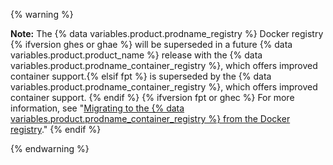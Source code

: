 {% warning %}

**Note:** The {% data variables.product.prodname_registry %} Docker registry {% ifversion ghes or ghae %} will be superseded in a future {% data variables.product.product_name %} release with the {% data variables.product.prodname_container_registry %}, which offers improved container support.{% elsif fpt %} is superseded by the {% data variables.product.prodname_container_registry %}, which offers improved container support. {% endif %} {% ifversion fpt or ghec %} For more information, see "[Migrating to the {% data variables.product.prodname_container_registry %} from the Docker registry](/packages/working-with-a-github-packages-registry/migrating-to-the-container-registry-from-the-docker-registry)." {% endif %}

{% endwarning %}
